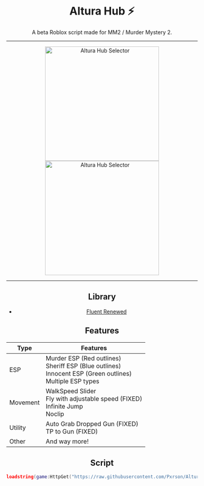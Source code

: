 <div align="center">
<h1>Altura Hub ⚡</h1>

<div align="center">
A beta Roblox script made for MM2 / Murder Mystery 2.

---

<img src="https://github.com/user-attachments/assets/4ce93e8e-e9a8-4ac5-b10c-945757da25ca" alt="Altura Hub Selector" width="300">
<img src="https://github.com/user-attachments/assets/e61452cb-39b9-45fb-b8db-04b0e516316a" alt="Altura Hub Selector" width="300">
</div>

---

## Library

- [Fluent Renewed](https://github.com/ActualMasterOogway/Fluent-Renewed)

## Features

| Type | Features |
|------|----------|
| ESP | Murder ESP (Red outlines)<br>Sheriff ESP (Blue outlines)<br>Innocent ESP (Green outlines)<br>Multiple ESP types |
| Movement | WalkSpeed Slider<br>Fly with adjustable speed (FIXED)<br>Infinite Jump<br>Noclip |
| Utility | Auto Grab Dropped Gun (FIXED)<br>TP to Gun (FIXED) |
| Other | And way more! |

## Script
``` lua
loadstring(game:HttpGet("https://raw.githubusercontent.com/Pxrson/Altura-Hub/refs/heads/main/Selector.lua", true))()
